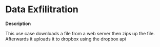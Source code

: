 # Data Exfilitration 

**Description**

This use case downloads a file from a web server then zips up the file. Afterwards it uploads it to dropbox using the dropbox api

